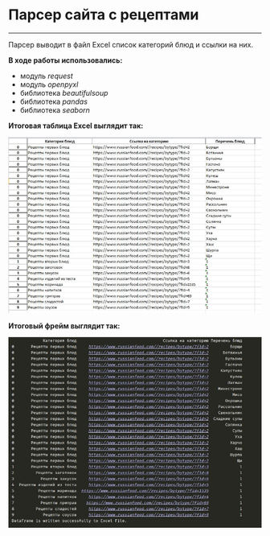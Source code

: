 # Парсер сайта с рецептами
_________

Парсер выводит в файл Excel список категорий блюд и ссылки на них.

**В ходе работы использовались:**
- модуль *request*
- модуль *openpyxl*
- библиотека *beautifulsoup*
- библиотека *pandas*
- библиотека *seaborn*

**Итоговая таблица Excel выглядит так:**

![Excel](https://github.com/EkaterinaToporkova/parcing_recipe/blob/master/%D1%84%D0%B0%D0%B9%D0%BB.jpg)

**Итоговый фрейм выглядит так:**

![frame](https://github.com/EkaterinaToporkova/parcing_recipe/blob/master/%D1%84%D1%80%D0%B5%D0%B9%D0%BC.jpg)
